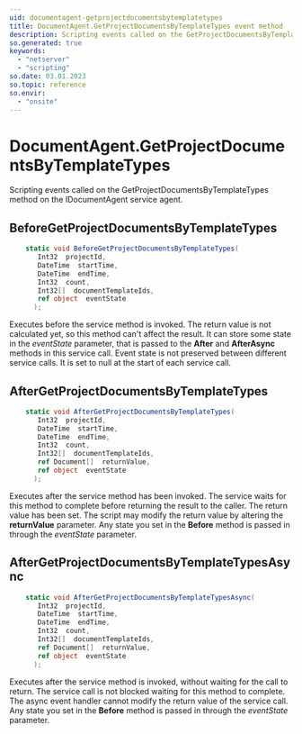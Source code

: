 ```yaml
---
uid: documentagent-getprojectdocumentsbytemplatetypes
title: DocumentAgent.GetProjectDocumentsByTemplateTypes event method
description: Scripting events called on the GetProjectDocumentsByTemplateTypes method on the DocumentAgent service agent.
so.generated: true
keywords:
  - "netserver"
  - "scripting"
so.date: 03.01.2023
so.topic: reference
so.envir:
  - "onsite"
---
```

# DocumentAgent.GetProjectDocumentsByTemplateTypes

Scripting events called on the <see cref='M:SuperOffice.CRM.Services.IDocumentAgent.GetProjectDocumentsByTemplateTypes'>GetProjectDocumentsByTemplateTypes</see> method on the <see cref='IDocumentAgent'>IDocumentAgent</see>  service agent.

## BeforeGetProjectDocumentsByTemplateTypes
```cs
    static void BeforeGetProjectDocumentsByTemplateTypes(
       Int32  projectId,
       DateTime  startTime,
       DateTime  endTime,
       Int32  count,
       Int32[]  documentTemplateIds,
       ref object  eventState
      );
```
Executes before the service method is invoked.
The return value is not calculated yet, so this method can't affect the result.
It can store some state in the *eventState* parameter, that is passed to the **After** and **AfterAsync** methods in this service call.
Event state is not preserved between different service calls. It is set to null at the start of each service call.
## AfterGetProjectDocumentsByTemplateTypes
```cs
    static void AfterGetProjectDocumentsByTemplateTypes(
       Int32  projectId,
       DateTime  startTime,
       DateTime  endTime,
       Int32  count,
       Int32[]  documentTemplateIds,
       ref Document[]  returnValue,
       ref object  eventState
      );
```
Executes after the service method has been invoked. The service waits for this method to complete before returning the result to the caller.
The return value has been set. The script may modify the return value by altering the **returnValue** parameter.
Any state you set in the **Before** method is passed in through the *eventState* parameter.
## AfterGetProjectDocumentsByTemplateTypesAsync
```cs
    static void AfterGetProjectDocumentsByTemplateTypesAsync(
       Int32  projectId,
       DateTime  startTime,
       DateTime  endTime,
       Int32  count,
       Int32[]  documentTemplateIds,
       ref Document[]  returnValue,
       ref object  eventState
      );
```
Executes after the service method is invoked, without waiting for the call to return.
The service call is not blocked waiting for this method to complete.
The async event handler cannot modify the return value of the service call.
Any state you set in the **Before** method is passed in through the *eventState* parameter.

